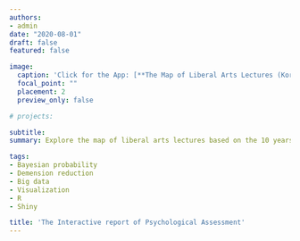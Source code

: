 ```yaml
---
authors:
- admin
date: "2020-08-01"
draft: false
featured: false

image:
  caption: 'Click for the App: [**The Map of Liberal Arts Lectures (Korean)**](https://koreauniv-datahub.shinyapps.io/map_of_arts_lec/)'
  focal_point: ""
  placement: 2
  preview_only: false

# projects: 

subtitle: 
summary: Explore the map of liberal arts lectures based on the 10 years of Korea University's course history.

tags:
- Bayesian probability
- Demension reduction
- Big data
- Visualization
- R
- Shiny

title: 'The Interactive report of Psychological Assessment'
---
```



